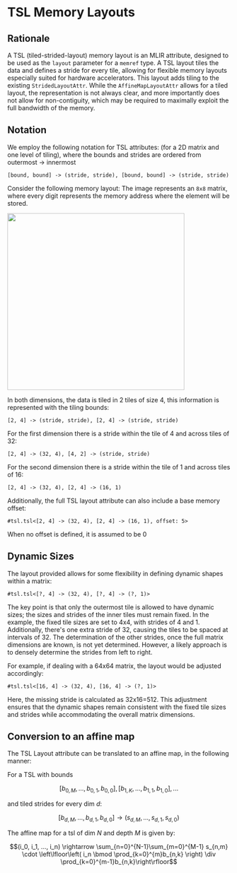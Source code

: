# TSL Memory Layouts

## Rationale

A TSL (tiled-strided-layout) memory layout is an MLIR attribute, designed to be used as the `layout` parameter for a `memref` type. A TSL layout tiles the data and defines a stride for every tile, allowing for flexible memory layouts especially suited for hardware accelerators. This layout adds tiling to the existing `StridedLayoutAttr`. While the `AffineMapLayoutAttr` allows for a tiled layout, the representation is not always clear, and more importantly does not allow for non-contiguity, which may be required to maximally exploit the full bandwidth of the memory.

## Notation

We employ the following notation for TSL attributes: (for a 2D matrix and one level of tiling), where the bounds and strides are ordered from outermost -> innermost

`[bound, bound] -> (stride, stride), [bound, bound] -> (stride, stride)`

Consider the following memory layout:
The image represents an `8x8` matrix, where every digit represents the memory address where the element will be stored.

<img src="https://github.com/KULeuven-MICAS/snax-mlir/assets/47864363/6d03debe-888e-4e5f-82c2-040434bc1f99 " width="400">

In both dimensions, the data is tiled in 2 tiles of size 4, this information is represented with the tiling bounds:

`[2, 4] -> (stride, stride), [2, 4] -> (stride, stride)`

For the first dimension there is a stride within the tile of 4 and across tiles of 32:

`[2, 4] -> (32, 4), [4, 2] -> (stride, stride)`

For the second dimension there is a stride within the tile of 1 and across tiles of 16:

`[2, 4] -> (32, 4), [2, 4] -> (16, 1)`

Additionally, the full TSL layout attribute can also include a base memory offset:

`#tsl.tsl<[2, 4] -> (32, 4), [2, 4] -> (16, 1), offset: 5>`

When no offset is defined, it is assumed to be 0

## Dynamic Sizes

The layout provided allows for some flexibility in defining dynamic shapes within a matrix:

`#tsl.tsl<[?, 4] -> (32, 4), [?, 4] -> (?, 1)>`

The key point is that only the outermost tile is allowed to have dynamic sizes; the sizes and strides of the inner tiles must remain fixed. In the example, the fixed tile sizes are set to 4x4, with strides of 4 and 1. Additionally, there's one extra stride of 32, causing the tiles to be spaced at intervals of 32. The determination of the other strides, once the full matrix dimensions are known, is not yet determined. However, a likely approach is to densely determine the strides from left to right.

For example, if dealing with a 64x64 matrix, the layout would be adjusted accordingly:

`#tsl.tsl<[16, 4] -> (32, 4), [16, 4] -> (?, 1)>`

Here, the missing stride is calculated as 32x16=512. This adjustment ensures that the dynamic shapes remain consistent with the fixed tile sizes and strides while accommodating the overall matrix dimensions.

## Conversion to an affine map

The TSL Layout attribute can be translated to an affine map, in the following manner:


For a TSL with bounds

$$
    \left[b_{0,M}, ..., b_{0,1}, b_{0, 0}\right], \left[b_{1,K}, ..., b_{1,1}, b_{1, 0}\right], ...
    $$

and tiled strides for every dim $d$:

$$
    \left[b_{d,M}, ..., b_{d,1}, b_{d, 0}\right] \rightarrow \left(s_{d,M}, ..., s_{d,1}, s_{d, 0}\right)
$$

The affine map for a tsl of dim $N$ and depth $M$ is given by:

$$(i_0, i_1, ..., i_n) \rightarrow
\sum_{n=0}^{N-1}\sum_{m=0}^{M-1} s_{n,m} \cdot \left\lfloor\left( i_n \bmod \prod_{k=0}^{m}b_{n,k} \right) \div \prod_{k=0}^{m-1}b_{n,k}\right\rfloor$$
